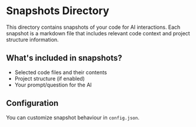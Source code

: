 # Snapshots Directory

This directory contains snapshots of your code for AI interactions. Each snapshot is a markdown file that includes relevant code context and project structure information.

## What's included in snapshots?

- Selected code files and their contents
- Project structure (if enabled)
- Your prompt/question for the AI

## Configuration

You can customize snapshot behaviour in `config.json`.
